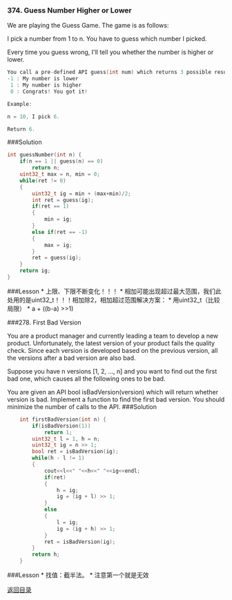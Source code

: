 ### 374. Guess Number Higher or Lower
We are playing the Guess Game. The game is as follows:

I pick a number from 1 to n. You have to guess which number I picked.

Every time you guess wrong, I'll tell you whether the number is higher or lower.
```C
You call a pre-defined API guess(int num) which returns 3 possible results (-1, 1, or 0):
-1 : My number is lower
 1 : My number is higher
 0 : Congrats! You got it!

Example:

n = 10, I pick 6.

Return 6.
```
###Solution
```C++
int guessNumber(int n) {
    if(n == 1 || guess(n) == 0) 
        return n;
    uint32_t max = n, min = 0;
    while(ret != 0)
    {
        uint32_t ig = min + (max+min)/2;
        int ret = guess(ig);
        if(ret == 1)
        {
            min = ig;
        }
        else if(ret == -1)
        {
            max = ig;
        }
        ret = guess(ig);
    }
    return ig;
}
```
###Lesson
* 
上限、下限不断变化！！！
* 
相加可能出现超过最大范围，我们此处用的是uint32_t！！！相加除2，相加超过范围解决方案：
    * 
用uint32_t（比较局限）
    * 
a + ((b-a) >>1)

###278. First Bad Version

You are a product manager and currently leading a team to develop a new product. Unfortunately, the latest version of your product fails the quality check. Since each version is developed based on the previous version, all the versions after a bad version are also bad.

Suppose you have n versions [1, 2, ..., n] and you want to find out the first bad one, which causes all the following ones to be bad.

You are given an API bool isBadVersion(version) which will return whether version is bad. Implement a function to find the first bad version. You should minimize the number of calls to the API. 
###Solution
```C++
    int firstBadVersion(int n) {
        if(isBadVersion(1))
            return 1;
        uint32_t l = 1, h = n;
        uint32_t ig = n >> 1;
        bool ret = isBadVersion(ig);
        while(h - l != 1)
        {
        	cout<<l<<" "<<h<<" "<<ig<<endl;
            if(ret)
            {
                h = ig;
                ig = (ig + l) >> 1;
            }
            else
            {
                l = ig;
                ig = (ig + h) >> 1;
            }
            ret = isBadVersion(ig);
        }
        return h;
    }
```
###Lesson
* 
找值：截半法。
* 
注意第一个就是无效

[返回目录](README.md)